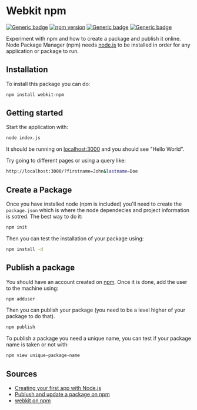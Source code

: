 # Webkit npm

 [![Generic badge](https://img.shields.io/badge/github-webkit-blue.svg)](https://github.com/Sylhare/webkit)
 [![npm version](https://badge.fury.io/js/webkit-npm.svg)](https://badge.fury.io/js/webkit-npm) 
 [![Generic badge](https://img.shields.io/badge/build-passing-green.svg)](https://github.com/Sylhare/webkit) 
 [![Generic badge](https://img.shields.io/badge/maintainability-A-green.svg)](https://github.com/Sylhare/webkit)

Experiment with npm and how to create a package and publish it online. Node Package Manager (npm) needs [node.js](https://nodejs.org/en/) to be installed in order for any application or package to run.

## Installation

To install this package you can do:

```bash
npm install webkit-npm
```

## Getting started

Start the application with:

```bash
node index.js
```

It should be running on [localhost:3000](http://localhost:3000/) and you should see "Hello World".

Try going to different pages or using a query like:

```bash
http://localhost:3000/?firstname=John&lastname=Doe
```

## Create a Package

Once you have installed node (npm is included) you'll need to create the `package.json` which is where the node dependecies and project information is sotred. The best way to do it:

```bash
npm init
```

Then you can test the installation of your package using:

```bash
npm install -d
```

## Publish a package

You should have an account created on [npm](https://www.npmjs.com/). Once it is done, add the user to the machine using:

```bash
npm adduser
```

Then you can publish your package (you need to be a level higher of your package to do that).

```bash
npm publish
```

To publish a package you need a unique name, you can test if your package name is taken or not with:

```bash
npm view unique-package-name
```


## Sources

- [Creating your first app with Node.js](https://openclassrooms.com/courses/ultra-fast-applications-using-node-js/creating-your-first-app-with-node-js)
- [Publush and update a package on npm](https://docs.npmjs.com/getting-started/publishing-npm-packages)
- [webkit on npm](https://www.npmjs.com/package/webkit-npm)